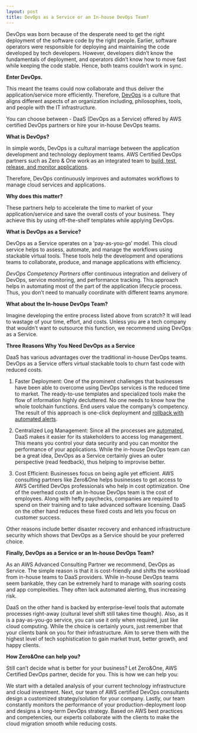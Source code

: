 ```yaml
---
layout: post
title: DevOps as a Service or an In-house DevOps Team?
---
```


DevOps was born because of the desperate need to get the right deployment of the software code by the right people. Earlier, software operators were responsible for deploying and maintaining the code developed by tech developers. However, developers didn’t know the fundamentals of deployment, and operators didn’t know how to move fast while keeping the code stable. Hence, both teams couldn’t work in sync.

**Enter DevOps.**

This meant the teams could now collaborate and thus deliver the application/service more efficiently. Therefore, [DevOps](https://theagileadmin.com/what-is-devops/ "DevOps") is a culture that aligns different aspects of an organization including, philosophies, tools, and people with the IT infrastructure.

You can choose between - DaaS (DevOps as a Service) offered by AWS certified DevOps partners or hire your in-house DevOps teams.

**What is DevOps?**

In simple words, DevOps is a cultural marriage between the application development and technology deployment teams. AWS Certified DevOps partners such as Zero & One work as an integrated team to [build, test, release, and monitor applications](https://aws.amazon.com/devops/what-is-devops/#:~:text=The%20DevOps%20model%20relies%20on,that%20is%20enabled%20by%20DevOps. "build, test, release, and monitor applications").

Therefore, DevOps continuously improves and automates workflows to manage cloud services and applications.

**Why does this matter?**

These partners help to accelerate the time to market of your application/service and save the overall costs of your business. They achieve this by using off-the-shelf templates while applying DevOps.

**What is DevOps as a Service?**

DevOps as a Service operates on a ‘pay-as-you-go’ model. This cloud service helps to assess, automate, and manage the workflows using stackable virtual tools. These tools help the development and operations teams to collaborate, produce, and manage applications with efficiency.

_DevOps Competency Partners_ offer continuous integration and delivery of DevOps, service monitoring, and performance tracking. This approach helps in automating most of the part of the application lifecycle process. Thus, you don’t need to manually coordinate with different teams anymore.

**What about the In-house DevOps Team?**

Imagine developing the entire process listed above from scratch? It will lead to wastage of your time, effort, and costs. Unless you are a tech company that wouldn’t want to outsource this function, we recommend using DevOps as a Service.

**Three Reasons Why You Need DevOps as a Service**

DaaS has various advantages over the traditional in-house DevOps teams. DevOps as a Service offers virtual stackable tools to churn fast code with reduced costs.

1. Faster Deployment: One of the prominent challenges that businesses have been able to overcome using DevOps services is the reduced time to market. The ready-to-use templates and specialized tools make the flow of information highly decluttered. No one needs to know how the whole toolchain functions. End users value the company’s competency. The result of this approach is one-click deployment and [rollback with automated alerts](https://shadow-soft.com/why-devops-important/ "rollback with automated alerts").

2. Centralized Log Management: Since all the processes are [automated](https://mediatemple.net/blog/cloud-hosting/four-ways-aws-benefits-devops-teams/ "automated"), DaaS makes it easier for its stakeholders to access log management. This means you control your data security and you can monitor the performance of your applications. While the in-house DevOps team can be a great idea, DevOps as a Service certainly gives an outer perspective (read feedback), thus helping to improvise better.

3. Cost Efficient: Businesses focus on being agile yet efficient. AWS consulting partners like Zero&One helps businesses to get access to AWS Certified DevOps professionals who help in cost optimization. One of the overhead costs of an In-house DevOps team is the cost of employees. Along with hefty paychecks, companies are required to spend on their training and to take advanced software licensing. DaaS on the other hand reduces these fixed costs and lets you focus on customer success.

Other reasons include better disaster recovery and enhanced infrastructure security which shows that DevOps as a Service should be your preferred choice.

**Finally, DevOps as a Service or an In-house DevOps Team?**

As an AWS Advanced Consulting Partner we recommend, DevOps as Service. The simple reason is that it is cost-friendly and shifts the workload from in-house teams to DaaS providers. While in-house DevOps teams seem bankable, they can be extremely hard to manage with soaring costs and app complexities. They often lack automated alerting, thus increasing risk.

DaaS on the other hand is backed by enterprise-level tools that automate processes right-away (cultural level shift still takes time though). Also, as it is a pay-as-you-go service, you can use it only when required, just like cloud computing.
While the choice is certainly yours, just remember that your clients bank on you for their infrastructure. Aim to serve them with the highest level of tech sophistication to gain market trust, better growth, and happy clients.

**How Zero&One can help you?**

Still can’t decide what is better for your business? Let Zero&One, AWS Certified DevOps partner, decide for you. This is how we can help you:

We start with a detailed analysis of your current technology infrastructure and cloud investment. Next, our team of AWS certified DevOps consultants design a customized strategy/solution for your company. Lastly, our team constantly monitors the performance of your production-deployment loop and designs a long-term DevOps strategy. Based on AWS best practices and competencies, our experts collaborate with the clients to make the cloud migration smooth while reducing costs.
